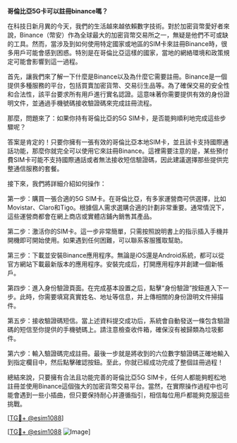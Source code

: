 **哥倫比亞5G卡可以註冊binance嗎？**

在科技日新月異的今天，我們的生活越來越依賴數字技術。對於加密貨幣愛好者來說，Binance（幣安）作為全球最大的加密貨幣交易所之一，無疑是他們不可或缺的工具。然而，當涉及到如何使用特定國家或地區的SIM卡來註冊Binance時，很多用戶可能會感到困惑。特別是在哥倫比亞這樣的國家，當地的網絡環境和政策規定可能會影響到這一過程。

首先，讓我們來了解一下什麼是Binance以及為什麼它需要註冊。Binance是一個提供多種服務的平台，包括買賣加密貨幣、交易衍生品等。為了確保交易的安全性和合法性，該平台要求所有用戶進行實名認證。這意味著你需要提供有效的身份證明文件，並通過手機號碼接收驗證碼來完成註冊流程。

那麼，問題來了：如果你持有哥倫比亞的5G SIM卡，是否能夠順利地完成這些步驟呢？

答案是肯定的！只要你擁有一張有效的哥倫比亞本地SIM卡，並且該卡支持國際通話功能，那麼你就完全可以使用它來註冊Binance。這裡需要注意的是，某些預付費SIM卡可能不支持國際通話或者無法接收短信驗證碼，因此建議選擇那些提供完整通信服務的套餐。

接下來，我們將詳細介紹如何操作：

第一步：購買一張合適的5G SIM卡。在哥倫比亞，有多家運營商可供選擇，比如Movistar、Claro和Tigo。根據個人需求選購合適的計劃非常重要。通常情況下，這些運營商都會在網上商店或實體店鋪內銷售其產品。

第二步：激活你的SIM卡。這一步非常簡單，只需按照說明書上的指示插入手機并開機即可開始使用。如果遇到任何困難，可以聯系客服獲取幫助。

第三步：下載並安裝Binance應用程序。無論是iOS還是Android系統，都可以從官方網站下載最新版本的應用程序。安裝完成后，打開應用程序并創建一個新帳戶。

第四步：進入身份驗證頁面。在完成基本設置之后，點擊“身份驗證”按鈕進入下一步。此時，你需要填寫真實姓名、地址等信息，并上傳相關的身份證明文件掃描件。

第五步：接收驗證碼短信。當上述資料提交成功后，系統會自動發送一條包含驗證碼的短信至你提供的手機號碼上。請注意檢查收件箱，確保沒有被歸類為垃圾郵件。

第六步：輸入驗證碼完成註冊。最後一步就是將收到的六位數字驗證碼正確地輸入到指定欄目中，然后點擊確認按鈕。至此，你就已經成功完成了整個註冊過程！

總結來說，只要擁有合法且功能完善的哥倫比亞5G SIM卡，任何人都能夠輕松地註冊並使用Binance這個強大的加密貨幣交易平台。當然，在實際操作過程中也可能會遇到一些小插曲，但只要保持耐心并遵循指引，相信每位用戶都能夠克服這些挑戰。

[[TG💪+ @esim1088](https://t.me/s/esim1088)]

[[TG💪+ @esim1088](https://t.me/s/esim1088) ![Image](https://i.postimg.cc/4NQfJmqS/Snipaste-2025-05-13-00-14-12.png)]